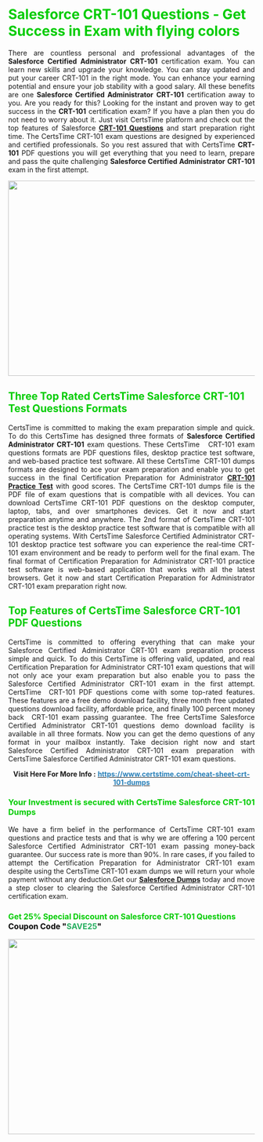<h1><span style="color:#00cc00;"><strong>Salesforce CRT-101 Questions - Get Success in Exam with flying colors</strong></span></h1>

<p style="text-align: justify;">There are countless personal and professional advantages of the <strong>Salesforce Certified Administrator</strong> <strong>CRT-101</strong> certification exam. You can learn new skills and upgrade your knowledge. You can stay updated and put your career CRT-101 in the right mode. You can enhance your earning potential and ensure your job stability with a good salary. All these benefits are one <strong>Salesforce Certified Administrator</strong> <strong>CRT-101</strong> certification away to you. Are you ready for this? Looking for the instant and proven way to get success in the <strong></strong> <strong>CRT-101</strong> certification exam? If you have a plan then you do not need to worry about it. Just visit CertsTime platform and check out the top features of Salesforce <strong><a href="https://www.certstime.com/cheat-sheet-crt-101-dumps">CRT-101 Questions</a></strong> and start preparation right time. The CertsTime CRT-101 exam questions are designed by experienced and certified professionals. So you rest assured that with CertsTime <strong></strong> <strong>CRT-101</strong> PDF questions you will get everything that you need to learn, prepare and pass the quite challenging <strong>Salesforce Certified Administrator</strong> <strong>CRT-101</strong> exam in the first attempt.</p>

<p style="text-align: center;"><a href="https://www.certstime.com/cheat-sheet-crt-101-dumps"><img alt="" src="https://i.imgur.com/wlGiNOk.jpg" style="width: 700px; height: 398px;" /></a></p>

<h2><span style="color:#00cc00;"><strong>Three Top Rated CertsTime Salesforce CRT-101 Test Questions Formats</strong></span></h2>

<p style="text-align: justify;">CertsTime is committed to making the exam preparation simple and quick. To do this CertsTime has designed three formats of <strong>Salesforce Certified Administrator CRT-101</strong> exam questions. These CertsTime   CRT-101 exam questions formats are PDF questions files, desktop practice test software, and web-based practice test software. All these CertsTime  CRT-101 dumps formats are designed to ace your exam preparation and enable you to get success in the final Certification Preparation for Administrator <strong><a href="https://www.certstime.com/cheat-sheet-crt-101-dumps">CRT-101 Practice Test</a></strong> with good scores. The CertsTime CRT-101 dumps file is the PDF file of exam questions that is compatible with all devices. You can download CertsTime CRT-101 PDF questions on the desktop computer, laptop, tabs, and over smartphones devices. Get it now and start preparation anytime and anywhere. The 2nd format of CertsTime CRT-101 practice test is the desktop practice test software that is compatible with all operating systems. With CertsTime Salesforce Certified Administrator CRT-101 desktop practice test software you can experience the real-time CRT-101 exam environment and be ready to perform well for the final exam. The final format of Certification Preparation for Administrator CRT-101 practice test software is web-based application that works with all the latest browsers. Get it now and start Certification Preparation for Administrator CRT-101 exam preparation right now.</p>

<h2><span style="color:#00cc00;"><strong>Top Features of CertsTime Salesforce CRT-101 PDF Questions</strong></span></h2>

<p style="text-align: justify;">CertsTime is committed to offering everything that can make your Salesforce Certified Administrator CRT-101 exam preparation process simple and quick. To do this CertsTime is offering valid, updated, and real Certification Preparation for Administrator CRT-101 exam questions that will not only ace your exam preparation but also enable you to pass the Salesforce Certified Administrator CRT-101 exam in the first attempt. CertsTime  CRT-101 PDF questions come with some top-rated features. These features are a free demo download facility, three month free updated questions download facility, affordable price, and finally 100 percent money back  CRT-101 exam passing guarantee. The free CertsTime Salesforce Certified Administrator CRT-101 questions demo download facility is available in all three formats. Now you can get the demo questions of any format in your mailbox instantly. Take decision right now and start Salesforce Certified Administrator CRT-101 exam preparation with CertsTime Salesforce Certified Administrator CRT-101 exam questions.</p>

<p style="text-align: center;"><strong>Visit Here For More Info :</strong> <strong><a href="https://www.certstime.com/cheat-sheet-crt-101-dumps"><span style="color:#2980b9;">https://www.certstime.com/cheat-sheet-crt-101-dumps</span></a></strong></p>

<h3 style="text-align: justify;"><span style="color:#00cc00;"><strong>Your Investment is secured with CertsTime Salesforce CRT-101 Dumps</strong></span></h3>

<p style="text-align: justify;">We have a firm belief in the performance of CertsTime CRT-101 exam questions and practice tests and that is why we are offering a 100 percent Salesforce Certified Administrator CRT-101 exam passing money-back guarantee. Our success rate is more than 90%. In rare cases, if you failed to attempt the Certification Preparation for Administrator CRT-101 exam despite using the CertsTime CRT-101 exam dumps we will return your whole payment without any deduction.Get our <strong><a href="https://www.certstime.com/cheat-sheet-salesforce-dumps">Salesforce Dumps</a></strong> today and move a step closer to clearing the Salesforce Certified Administrator CRT-101 certification exam.</p>

<h3 style="text-align: justify;"><strong><span style="font-size:16px;"><strong><span style="color:#00cc00;">Get 25% Special Discount on Salesforce CRT-101 Questions</span></strong><br />
<strong><span style="color:#000000;">Coupon Code</span></strong> <strong><span style="color:#000000;">"</span><span style="color:#27ae60;">SAVE</span><font color="#27ae60">25</font><span style="color:#000000;">"</span></strong></span></strong></h3>

<p style="text-align: center;"><strong><a href="https://www.certstime.com/cheat-sheet-crt-101-dumps"><img alt="" src="https://i.imgur.com/Gj1kXWu.jpg" style="width: 700px; height: 398px;" /></a></strong></p>
